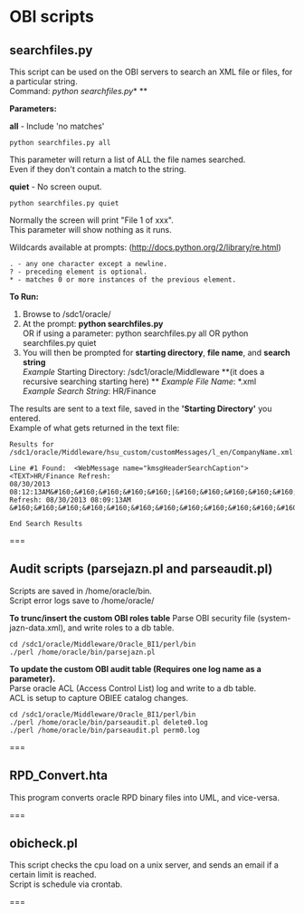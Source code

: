 # OBI scripts

## searchfiles.py

This script can be used on the OBI servers to search an XML file or files, for a particular string.  
Command: *python searchfiles.py** <parameters>**  

**Parameters:**  

**all** - Include 'no matches'  
~~~
python searchfiles.py all   
~~~
This parameter will return a list of ALL the file names searched.  
Even if they don't contain a match to the string.  

**quiet** - No screen ouput.  
~~~
python searchfiles.py quiet   
~~~
Normally the screen will print "File 1 of xxx".  
This parameter will show nothing as it runs.  

Wildcards available at prompts: (http://docs.python.org/2/library/re.html)  
~~~
. - any one character except a newline.  
? - preceding element is optional.  
* - matches 0 or more instances of the previous element.  
~~~

**To Run:**  
1. Browse to /sdc1/oracle/  
2. At the prompt:  **python searchfiles.py**    
				OR if using a parameter: python searchfiles.py all  OR  python searchfiles.py quiet  
3. You will then be prompted for **starting directory**, **file name**, and **search string**  
*Example* Starting Directory: /sdc1/oracle/Middleware  **(it does a recursive searching starting here) ** 
*Example File Name*: *.xml  
*Example Search String*: HR/Finance  

The results are sent to a text file, saved in the **'Starting Directory'** you entered.  
Example of what gets returned in the text file:  

~~~
Results for /sdc1/oracle/Middleware/hsu_custom/customMessages/l_en/CompanyName.xml:  

Line #1 Found: 	<WebMessage name="kmsgHeaderSearchCaption"><TEXT>HR/Finance Refresh: 
08/30/2013 08:12:13AM&#160;&#160;&#160;&#160;&#160;|&#160;&#160;&#160;&#160;&#160;Student Refresh: 08/30/2013 08:09:13AM
&#160;&#160;&#160;&#160;&#160;&#160;&#160;&#160;&#160;&#160;&#160;&#160;&#160;&#160;Search</TEXT>

End Search Results
~~~

===

## Audit scripts (parsejazn.pl and parseaudit.pl)

Scripts are saved in /home/oracle/bin.  
Script error logs save to /home/oracle/  

**To trunc/insert the custom OBI roles table**
Parse OBI security file (system-jazn-data.xml), and write roles to a db table.    
~~~
cd /sdc1/oracle/Middleware/Oracle_BI1/perl/bin  
./perl /home/oracle/bin/parsejazn.pl  
~~~

**To update the custom OBI audit table (Requires one log name as a parameter).**  
Parse oracle ACL (Access Control List) log and write to a db table.  
ACL is setup to capture OBIEE catalog changes.   
~~~
cd /sdc1/oracle/Middleware/Oracle_BI1/perl/bin
./perl /home/oracle/bin/parseaudit.pl delete0.log
./perl /home/oracle/bin/parseaudit.pl perm0.log
~~~

===

## RPD_Convert.hta

This program converts oracle RPD binary files into UML, and vice-versa.  

===

## obicheck.pl

This script checks the cpu load on a unix server, and sends an email if a certain limit is reached.  
Script is schedule via crontab.  

===
